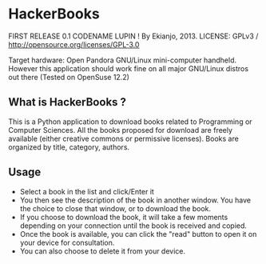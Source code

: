 HackerBooks
===========

FIRST RELEASE 0.1 CODENAME LUPIN ! By Ekianjo, 2013.
LICENSE: GPLv3 / http://opensource.org/licenses/GPL-3.0

Target hardware: Open Pandora GNU/Linux mini-computer handheld. 
However this application should work fine on all major GNU/Linux distros out there (Tested on OpenSuse 12.2)

## What is HackerBooks ? ##
This is a Python application to download books related to Programming or Computer Sciences.
All the books proposed for download are freely available (either creative commons or permissive licenses).
Books are organized by title, category, authors.

## Usage ##
- Select a book in the list and click/Enter it
- You then see the description of the book in another window. You have the choice to close that window, or to download the book.
- If you choose to download the book, it will take a few moments depending on your connection until the book is received and copied.
- Once the book is available, you can click the "read" button to open it on your device for consultation.
- You can also choose to delete it from your device.


